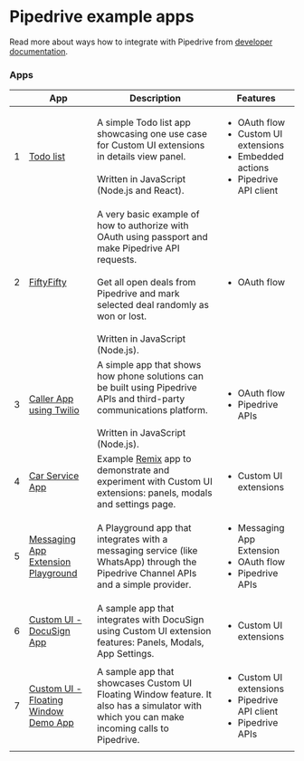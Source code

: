 # Pipedrive example apps

Read more about ways how to integrate with Pipedrive from [developer documentation](https://pipedrive.readme.io/docs).

### Apps

|     | App                                                                          | Description                                                                                                                                                                                                                               | Features                                                                                                        |
| --- | ---------------------------------------------------------------------------- | ----------------------------------------------------------------------------------------------------------------------------------------------------------------------------------------------------------------------------------------- | --------------------------------------------------------------------------------------------------------------- |
| 1   | [Todo list](/apps/todo)                                                      | A simple Todo list app showcasing one use case for Custom UI extensions in details view panel.<br/><br/>Written in JavaScript (Node.js and React).                                                                                        | <ul><li>OAuth flow</li><li>Custom UI extensions</li><li>Embedded actions</li><li>Pipedrive API client</li></ul> |
| 2   | [FiftyFifty](https://github.com/pipedrive/FiftyFifty)                        | A very basic example of how to authorize with OAuth using passport and make Pipedrive API requests.<br/><br />Get all open deals from Pipedrive and mark selected deal randomly as won or lost.<br/><br/>Written in JavaScript (Node.js). | <ul><li>OAuth flow</li></ul>                                                                                    |
| 3   | [Caller App using Twilio](/apps/caller)                                      | A simple app that shows how phone solutions can be built using Pipedrive APIs and third-party communications platform.<br/><br/>Written in JavaScript (Node.js).                                                                          | <ul><li>OAuth flow</li><li>Pipedrive APIs</li></ul>                                                             |
| 4   | [Car Service App](/apps/remix-cars-service)                                  | Example [Remix](https://remix.run) app to demonstrate and experiment with Custom UI extensions: panels, modals and settings page.                                                                                                         | <ul><li>Custom UI extensions</li></ul>                                                                          |
| 5   | [Messaging App Extension Playground](/apps/messaging-app-extn-playground)    | A Playground app that integrates with a messaging service (like WhatsApp) through the Pipedrive Channel APIs and a simple provider.                                                                                                       | <ul><li>Messaging App Extension</li><li>OAuth flow</li><li>Pipedrive APIs</li></ul>                             |
| 6   | [Custom UI - DocuSign App](/apps/custom-ui-app-docusign)                     | A sample app that integrates with DocuSign using Custom UI extension features: Panels, Modals, App Settings.                                                                                                                              | <ul><li>Custom UI extensions</li></ul>                                                                          |
| 7   | [Custom UI - Floating Window Demo App](/apps/custom-ui-floating-window-demo) | A sample app that showcases Custom UI Floating Window feature. It also has a simulator with which you can make incoming calls to Pipedrive.                                                                                               | <ul><li>Custom UI extensions</li><li>Pipedrive API client</li><li>Pipedrive APIs</li></ul>                      |
